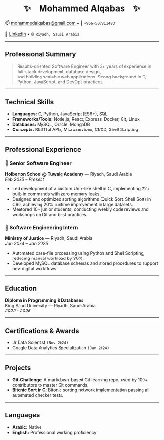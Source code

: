 <h1 align="center">
  &nbsp; ✨ &nbsp;
  &nbsp;Mohammed Alqabas&nbsp;
  &nbsp; ✨ &nbsp;
</h1>

📫 [mohammedalqabas@gmail.com](mailto:mohammedalqabas@gmail.com) • 📱 `+966-507811483` 

💼 [LinkedIn](https://www.linkedin.com/in/mohammedalqabas) • 🌐 `Riyadh, Saudi Arabia`

---

## Professional Summary

> Results-oriented Software Engineer with 3+ years of experience in full-stack development, database design,  
> and building scalable web applications. Strong background in C, Python, JavaScript, and DevOps practices.

---

## Technical Skills

- **Languages:** C, Python, JavaScript (ES6+), SQL  
- **Frameworks/Tools:** Node.js, React, Express, Docker, Git, Linux  
- **Databases:** MySQL, Oracle, MongoDB  
- **Concepts:** RESTful APIs, Microservices, CI/CD, Shell Scripting  

---

## Professional Experience

### 🎯 Senior Software Engineer  
**Holberton School @ Tuwaiq Academy** — Riyadh, Saudi Arabia  
_Feb 2025 – Present_  
- Led development of a custom Unix-like shell in C, implementing 22+ built-in commands with zero memory leaks.  
- Designed and optimized sorting algorithms (Quick Sort, Shell Sort) in C90, achieving 20% runtime improvement in large datasets.  
- Mentored 10+ junior students, conducting weekly code reviews and workshops on Git and best practices.

### 🔹 Software Engineering Intern  
**Ministry of Justice** — Riyadh, Saudi Arabia  
_Jun 2024 – Jan 2025_  
- Automated case-file processing using Python and Shell Scripting, reducing manual workload by 30%.  
- Developed MySQL database schemas and stored procedures to support new digital workflows.

---

## Education

**Diploma in Programming & Databases**  
King Saud University — Riyadh, Saudi Arabia  
_2022 – 2025_

---

## Certifications & Awards

- Jr Data Scientist `(Nov 2024)`  
- Google Data Analytics Specialization `(Jan 2024)`  

---

## Projects

- **Git-Challenge**: A markdown-based Git learning repo, used by 100+ contributors to master Git commands.  
- **Bitonic Sort in C**: Bitonic sorting network implementation passing all automated checker tests.

---

## Languages

- **Arabic:** Native  
- **English:** Professional working proficiency  

